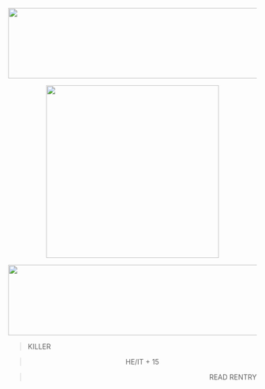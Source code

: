<p align="center">
<img src="https://media.discordapp.net/attachments/1089029709377052674/1217260550396973186/bury-me-bury-me-please-3-12-2024.png?ex=6603613a&is=65f0ec3a&hm=786a5dc28b049dc71bf5cda9272b5e1caf608601a696b7c0f4ee78b2cbc50bdc&=&format=webp&quality=lossless" width="512" height="143">
</p>
<p align="center">
<img src="https://cdn.discordapp.com/attachments/1089029709377052674/1210837727780675604/Untitled294_20240223223641.png?ex=65fe7882&is=65ec0382&hm=fb3827536f57b534161f1cba9db08a5768b25be2a8a4c6e837c1b7e6666976ba&" height="350" width="350">
</p>
<p align="center">
<img src="https://cdn.discordapp.com/attachments/1089029709377052674/1217260550099304468/i-cant-go-home-i-cant-say-ple-3-12-2024.png?ex=6603613a&is=65f0ec3a&hm=b85908e973c4d7f3dbe1f81f3425f5a857db4b40d4f1c28e0d051b0ec3dd8f15&" width="512" height="143">
<blockquote>KILLER</blockquote>
<blockquote align="center">HE/IT + 15</blockquote>
<blockquote align="right">READ RENTRY</blockquote>
